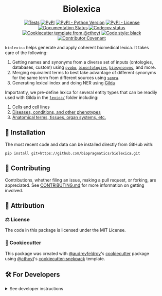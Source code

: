 <!--
<p align="center">
  <img src="https://github.com/biopragmatics/biolexica/raw/main/docs/source/logo.png" height="150">
</p>
-->

<h1 align="center">
  Biolexica
</h1>

<p align="center">
    <a href="https://github.com/biopragmatics/biolexica/actions/workflows/tests.yml">
        <img alt="Tests" src="https://github.com/biopragmatics/biolexica/actions/workflows/tests.yml/badge.svg" /></a>
    <a href="https://pypi.org/project/biolexica">
        <img alt="PyPI" src="https://img.shields.io/pypi/v/biolexica" /></a>
    <a href="https://pypi.org/project/biolexica">
        <img alt="PyPI - Python Version" src="https://img.shields.io/pypi/pyversions/biolexica" /></a>
    <a href="https://github.com/biopragmatics/biolexica/blob/main/LICENSE">
        <img alt="PyPI - License" src="https://img.shields.io/pypi/l/biolexica" /></a>
    <a href='https://biolexica.readthedocs.io/en/latest/?badge=latest'>
        <img src='https://readthedocs.org/projects/biolexica/badge/?version=latest' alt='Documentation Status' /></a>
    <a href="https://codecov.io/gh/biopragmatics/biolexica/branch/main">
        <img src="https://codecov.io/gh/biopragmatics/biolexica/branch/main/graph/badge.svg" alt="Codecov status" /></a>  
    <a href="https://github.com/cthoyt/cookiecutter-python-package">
        <img alt="Cookiecutter template from @cthoyt" src="https://img.shields.io/badge/Cookiecutter-snekpack-blue" /></a>
    <a href='https://github.com/psf/black'>
        <img src='https://img.shields.io/badge/code%20style-black-000000.svg' alt='Code style: black' /></a>
    <a href="https://github.com/biopragmatics/biolexica/blob/main/.github/CODE_OF_CONDUCT.md">
        <img src="https://img.shields.io/badge/Contributor%20Covenant-2.1-4baaaa.svg" alt="Contributor Covenant"/></a>
</p>

`biolexica` helps generate and apply coherent biomedical lexica. It takes care of the following:

1. Getting names and synonyms from a diverse set of inputs (ontologies, databases, custom)
   using [`pyobo`](https://github.com/pyobo/pyobo), [`bioontologies`](https://github.com/biopragmatics/bioontologies), 
   [`biosynonyms`](https://github.com/biopragmatics/biosynonyms), and more.
2. Merging equivalent terms to best take advantage of different synonyms for the same term from different sources
   using [`semra`](https://github.com/biopragmatics/semra).
3. Generating lexical index and doing NER using [Gilda](https://github.com/gyorilab/gilda)

Importantly, we pre-define lexica for several entity types that can be readily used with Gilda in
the [`lexica/`](lexica/) folder including:

1. [Cells and cell lines](lexica/cell)
2. [Diseases, conditions, and other phenotypes](lexica/phenotype)
3. [Anatomical terms, tissues, organ systems, etc.](lexica/anatomy)

## 🚀 Installation

<!-- Uncomment this section after your first ``tox -e finish``
The most recent release can be installed from
[PyPI](https://pypi.org/project/biolexica/) with:

```shell
pip install biolexica
```
-->

The most recent code and data can be installed directly from GitHub with:

```shell
pip install git+https://github.com/biopragmatics/biolexica.git
```

## 👐 Contributing

Contributions, whether filing an issue, making a pull request, or forking, are appreciated. See
[CONTRIBUTING.md](https://github.com/biopragmatics/biolexica/blob/master/.github/CONTRIBUTING.md) for more information
on getting involved.

## 👋 Attribution

### ⚖️ License

The code in this package is licensed under the MIT License.

<!--
### 📖 Citation

Citation goes here!
-->

<!--
### 💰 Funding

This project has been supported by the following grants:

| Funding Body                                             | Program                                                                                                                       | Grant           |
|----------------------------------------------------------|-------------------------------------------------------------------------------------------------------------------------------|-----------------|
| DARPA                                                    | [Automating Scientific Knowledge Extraction (ASKE)](https://www.darpa.mil/program/automating-scientific-knowledge-extraction) | HR00111990009   |
-->

### 🍪 Cookiecutter

This package was created with [@audreyfeldroy](https://github.com/audreyfeldroy)'s
[cookiecutter](https://github.com/cookiecutter/cookiecutter) package using [@cthoyt](https://github.com/cthoyt)'s
[cookiecutter-snekpack](https://github.com/cthoyt/cookiecutter-snekpack) template.

## 🛠️ For Developers

<details>
  <summary>See developer instructions</summary>

The final section of the README is for if you want to get involved by making a code contribution.

### Development Installation

To install in development mode, use the following:

```bash
git clone git+https://github.com/biopragmatics/biolexica.git
cd biolexica
pip install -e .
```

### 🥼 Testing

After cloning the repository and installing `tox` with `pip install tox`, the unit tests in the `tests/` folder can be
run reproducibly with:

```shell
tox
```

Additionally, these tests are automatically re-run with each commit in a
[GitHub Action](https://github.com/biopragmatics/biolexica/actions?query=workflow%3ATests).

### 📖 Building the Documentation

The documentation can be built locally using the following:

```shell
git clone git+https://github.com/biopragmatics/biolexica.git
cd biolexica
tox -e docs
open docs/build/html/index.html
``` 

The documentation automatically installs the package as well as the `docs`
extra specified in the [`setup.cfg`](setup.cfg). `sphinx` plugins
like `texext` can be added there. Additionally, they need to be added to the
`extensions` list in [`docs/source/conf.py`](docs/source/conf.py).

The documentation can be deployed to [ReadTheDocs](https://readthedocs.io) using
[this guide](https://docs.readthedocs.io/en/stable/intro/import-guide.html).
The [`.readthedocs.yml`](.readthedocs.yml) YAML file contains all the configuration you'll need.
You can also set up continuous integration on GitHub to check not only that
Sphinx can build the documentation in an isolated environment (i.e., with ``tox -e docs-test``)
but also that [ReadTheDocs can build it too](https://docs.readthedocs.io/en/stable/pull-requests.html).

### 📦 Making a Release

After installing the package in development mode and installing
`tox` with `pip install tox`, the commands for making a new release are contained within the `finish` environment
in `tox.ini`. Run the following from the shell:

```shell
tox -e finish
```

This script does the following:

1. Uses [Bump2Version](https://github.com/c4urself/bump2version) to switch the version number in the `setup.cfg`,
   `src/biolexica/version.py`, and [`docs/source/conf.py`](docs/source/conf.py) to not have the `-dev` suffix
2. Packages the code in both a tar archive and a wheel using [`build`](https://github.com/pypa/build)
3. Uploads to PyPI using [`twine`](https://github.com/pypa/twine). Be sure to have a `.pypirc` file
   configured to avoid the need for manual input at this step
4. Push to GitHub. You'll need to make a release going with the commit where the version was bumped.
5. Bump the version to the next patch. If you made big changes and want to bump the version by minor, you can
   use `tox -e bumpversion -- minor` after.

</details>
